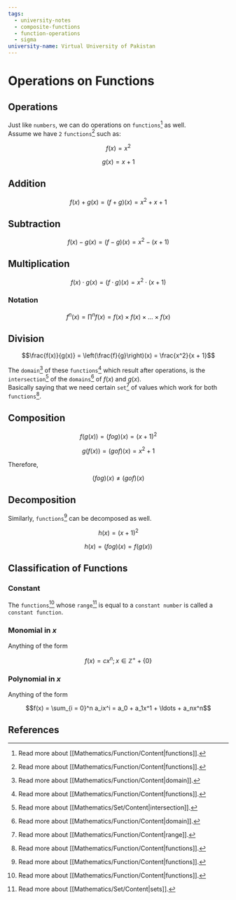 ```yaml
---
tags:
  - university-notes
  - composite-functions
  - function-operations
  - sigma
university-name: Virtual University of Pakistan
---
```


# Operations on Functions
## Operations
Just like `numbers`, we can do operations on `functions`[^1] as well.  
Assume we have `2` `functions`[^1] such as:  

$$f(x) = x^2$$

$$g(x) = x + 1$$

## Addition

$$f(x) + g(x) = (f + g)(x) = x^2 + x + 1$$

## Subtraction

$$f(x) - g(x) = (f - g)(x) = x^2 - (x + 1)$$

## Multiplication

$$f(x) \cdot g(x) = (f \cdot g)(x) = x^2 \cdot (x + 1)$$

### Notation

$$f^n(x) = \prod^n f(x) = f(x) \times f(x) \times \ldots \times f(x)$$

## Division

$$\frac{f(x)}{g(x)} = \left(\frac{f}{g}\right)(x) = \frac{x^2}{x + 1}$$

The `domain`[^2] of these `functions`[^1] which result after operations, is the `intersection`[^3] of the `domains`[^2] of $f(x)$ and $g(x)$.  
Basically saying that we need certain `set`[^4] of values which work for both `functions`[^1].

## Composition

$$f(g(x)) = (fog)(x) = (x+1)^2$$

$$g(f(x)) = (gof)(x) = x^2 + 1$$

Therefore,  

$$(fog)(x) \ne (gof)(x)$$

## Decomposition
Similarly, `functions`[^1] can be decomposed as well.  

$$h(x) = (x+1)^2$$

$$h(x) = (fog)(x) = f(g(x))$$

## Classification of Functions
### Constant
The `functions`[^1] whose `range`[^5] is equal to a `constant number` is called a `constant function`.

### Monomial in $x$
Anything of the form  

$$f(x) = cx^n ; x \in \mathbb{Z}^+ + \{0\}$$

### Polynomial in $x$
Anything of the form  

$$f(x) = \sum_{i = 0}^n a_ix^i = a_0 + a_1x^1 + \ldots + a_nx^n$$

## References

[^1]: Read more about [[Mathematics/Function/Content|functions]].
[^2]: Read more about [[Mathematics/Function/Content|domain]].
[^3]: Read more about [[Mathematics/Set/Content|intersection]].
[^4]: Read more about [[Mathematics/Function/Content|range]].
[^5]: Read more about [[Mathematics/Set/Content|sets]].

